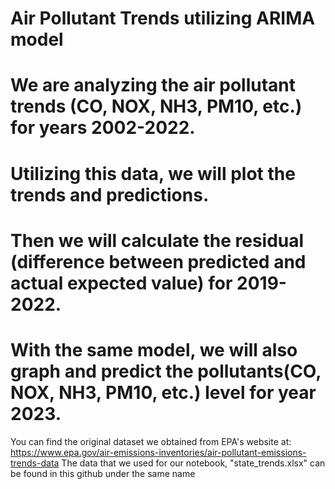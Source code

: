 # Air Pollutant Trends utilizing ARIMA model 
# We are analyzing the air pollutant trends (CO, NOX, NH3, PM10, etc.) for years 2002-2022.
# Utilizing this data, we will plot the trends and predictions.
# Then we will calculate the residual (difference between predicted and actual expected value) for 2019-2022.
# With the same model, we will also graph and predict the pollutants(CO, NOX, NH3, PM10, etc.) level for year 2023.

You can find the original dataset we obtained from EPA's website at: https://www.epa.gov/air-emissions-inventories/air-pollutant-emissions-trends-data
The data that we used for our notebook, "state_trends.xlsx" can be found in this github under the same name
